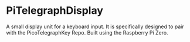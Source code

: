 # PiTelegraphDisplay
A small display unit for a keyboard input. It is specifically designed to pair with the PicoTelegraphKey Repo. Built using the Raspberry Pi Zero.
